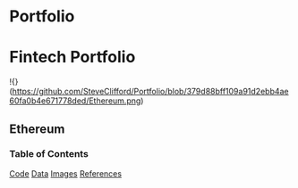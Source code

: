 # Portfolio
# Fintech Portfolio
!{}(https://github.com/SteveClifford/Portfolio/blob/379d88bff109a91d2ebb4ae60fa0b4e671778ded/Ethereum.png)
## Ethereum
### Table of Contents

[Code](https://github.com/SteveClifford/Portfolio/tree/main/code)
[Data](https://github.com/SteveClifford/Portfolio/tree/main/data)
[Images](https://github.com/SteveClifford/Portfolio/tree/main/images)
[References](https://github.com/SteveClifford/Portfolio/tree/main/references)

